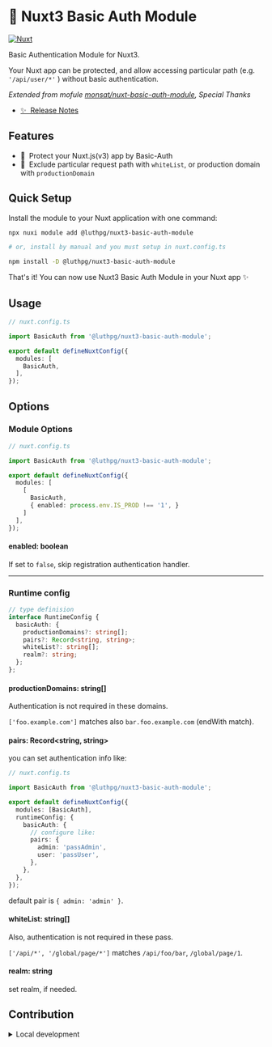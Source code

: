 # 🔐 Nuxt3 Basic Auth Module

<!-- [![npm version][npm-version-src]][npm-version-href]
[![License][license-src]][license-href] -->
[![Nuxt][nuxt-src]][nuxt-href]
<!-- [![npm downloads][npm-downloads-src]][npm-downloads-href] -->

Basic Authentication Module for Nuxt3.

Your Nuxt app can be protected, and allow accessing particular path (e.g. `'/api/user/*'` ) without basic authentication.

*Extended from mofule [monsat/nuxt-basic-auth-module](https://github.com/monsat/nuxt-basic-auth-module), Special Thanks*

- [✨ &nbsp;Release Notes](/CHANGELOG.md)
<!-- - [🏀 Online playground](https://stackblitz.com/github/luthpg/nuxt3-basic-auth-module?file=playground%2Fapp.vue) -->
<!-- - [📖 &nbsp;Documentation](https://example.com) -->

## Features

<!-- Highlight some of the features your module provide here -->
- 🔐 &nbsp;Protect your Nuxt.js(v3) app by Basic-Auth
- 🤍 &nbsp;Exclude particular request path with `whiteList`, or production domain with `productionDomain`

## Quick Setup

Install the module to your Nuxt application with one command:

```bash
npx nuxi module add @luthpg/nuxt3-basic-auth-module

# or, install by manual and you must setup in nuxt.config.ts

npm install -D @luthpg/nuxt3-basic-auth-module
```

That's it! You can now use Nuxt3 Basic Auth Module in your Nuxt app ✨

## Usage

```ts
// nuxt.config.ts

import BasicAuth from '@luthpg/nuxt3-basic-auth-module';

export default defineNuxtConfig({
  modules: [
    BasicAuth,
  ],
});
```

## Options

### Module Options

```ts
// nuxt.config.ts

import BasicAuth from '@luthpg/nuxt3-basic-auth-module';

export default defineNuxtConfig({
  modules: [
    [
      BasicAuth,
      { enabled: process.env.IS_PROD !== '1', }
    ]
  ],
});
```

#### enabled: boolean

If set to `false`, skip registration authentication handler.

---

### Runtime config

```ts
// type definision
interface RuntimeConfig {
  basicAuth: {
    productionDomains?: string[];
    pairs?: Record<string, string>;
    whiteList?: string[];
    realm?: string;
  };
};
```

#### productionDomains: string[]

Authentication is not required in these domains.

`['foo.example.com']` matches also `bar.foo.example.com` (endWith match).

#### pairs: Record<string, string>

you can set authentication info like:

```ts
// nuxt.config.ts

import BasicAuth from '@luthpg/nuxt3-basic-auth-module';

export default defineNuxtConfig({
  modules: [BasicAuth],
  runtimeConfig: {
    basicAuth: {
      // configure like:
      pairs: {
        admin: 'passAdmin',
        user: 'passUser',
      },
    },
  },
});
```

default pair is `{ admin: 'admin' }`.

#### whiteList: string[]

Also, authentication is not required in these pass.

`['/api/*', '/global/page/*']` matches `/api/foo/bar`, `/global/page/1`.

#### realm: string

set realm, if needed.


## Contribution

<details>
  <summary>Local development</summary>
  
  ```bash
  # Install dependencies
  npm install
  
  # Generate type stubs
  npm run dev:prepare
  
  # Develop with the playground
  npm run dev
  
  # Build the playground
  npm run dev:build
  
  # Run ESLint
  npm run lint
  
  # Run Vitest
  npm run test
  npm run test:watch
  
  # Release new version
  npm run release
  ```

</details>


<!-- Badges -->
[npm-version-src]: https://img.shields.io/github/v/release/luthpg/nuxt3-basic-auth-module?style=flat&logoColor=020420&color=00DC82
[npm-version-href]: https://npm.pkg.github.com/@luthpg/nuxt3-basic-auth-module

[npm-downloads-src]: https://img.shields.io/npm/dm/nuxt3-basic-auth-module.svg?style=flat&colorA=020420&colorB=00DC82
[npm-downloads-href]: https://npm.pkg.github.com/@luthpg/nuxt3-basic-auth-module

[license-src]: https://img.shields.io/github/license/luthpg/nuxt3-basic-auth-module?style=flat&logoColor=020420&color=00DC82
[license-href]: https://npm.pkg.github.com/@luthpg/nuxt3-basic-auth-module

[nuxt-src]: https://img.shields.io/badge/Nuxt-020420?logo=nuxt.js
[nuxt-href]: https://nuxt.com
